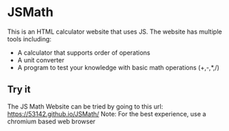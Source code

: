 # JSMath
This is an HTML calculator website that uses JS. The website has multiple tools including:
- A calculator that supports order of operations
- A unit converter
- A program to test your knowledge with basic math operations (+,-,*,/)

## Try it
The JS Math Website can be tried by going to this url: https://53142.github.io/JSMath/
Note: For the best experience, use a chromium based web browser

